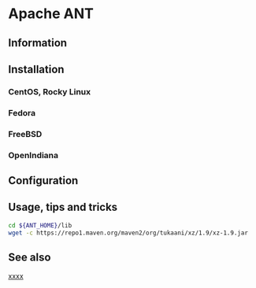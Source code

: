 # Apache ANT

## Information

## Installation

### CentOS, Rocky Linux

### Fedora

### FreeBSD

### OpenIndiana

## Configuration

## Usage, tips and tricks

```sh
cd ${ANT_HOME}/lib
wget -c https://repo1.maven.org/maven2/org/tukaani/xz/1.9/xz-1.9.jar
```

## See also

[xxxx](http://yyyyy)
